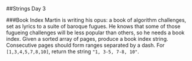 ##Strings Day 3

###Book Index
Martin is writing his opus: a book of algorithm challenges, set as lyrics to a suite of baroque fugues. He knows that some of those fugueing challenges will be less popular than others, so he needs a book index. Given a sorted array of pages, produce a book index string. Consecutive pages should form ranges separated by a dash. For `[1,3,4,5,7,8,10]`, return the string `"1, 3-5, 7-8, 10"`.
